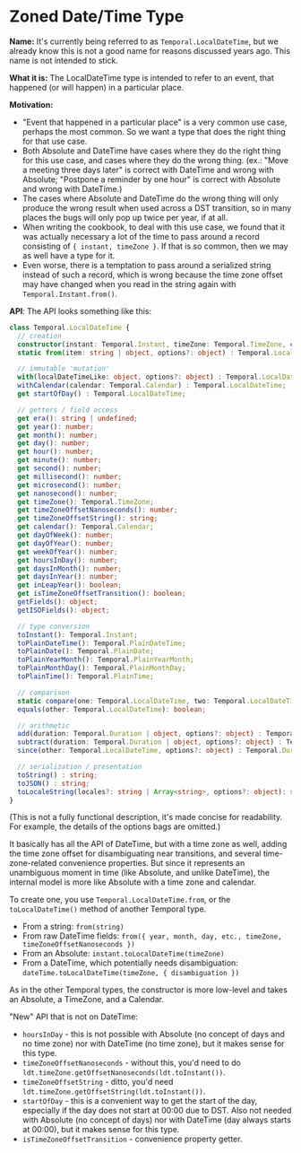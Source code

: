 # Zoned Date/Time Type

**Name:** It's currently being referred to as `Temporal.LocalDateTime`, but we already know this is not a good name for reasons discussed years ago.
This name is not intended to stick.

**What it is:** The LocalDateTime type is intended to refer to an event, that happened (or will happen) in a particular place.

**Motivation:**
- "Event that happened in a particular place" is a very common use case, perhaps the most common.
  So we want a type that does the right thing for that use case.
- Both Absolute and DateTime have cases where they do the right thing for this use case, and cases where they do the wrong thing.
  (ex.: "Move a meeting three days later" is correct with DateTime and wrong with Absolute; "Postpone a reminder by one hour" is correct with Absolute and wrong with DateTime.)
- The cases where Absolute and DateTime do the wrong thing will only produce the wrong result when used across a DST transition, so in many places the bugs will only pop up twice per year, if at all.
- When writing the cookbook, to deal with this use case, we found that it was actually necessary a lot of the time to pass around a record consisting of `{ instant, timeZone }`.
  If that is so common, then we may as well have a type for it.
- Even worse, there is a temptation to pass around a serialized string instead of such a record, which is wrong because the time zone offset may have changed when you read in the string again with `Temporal.Instant.from()`.

**API**: The API looks something like this:

```typescript
class Temporal.LocalDateTime {
  // creation
  constructor(instant: Temporal.Instant, timeZone: Temporal.TimeZone, calendar: Temporal.Calendar);
  static from(item: string | object, options?: object) : Temporal.LocalDateTime;

  // immutable 'mutation'
  with(localDateTimeLike: object, options?: object) : Temporal.LocalDateTime;
  withCalendar(calendar: Temporal.Calendar) : Temporal.LocalDateTime;
  get startOfDay() : Temporal.LocalDateTime;

  // getters / field access
  get era(): string | undefined;
  get year(): number;
  get month(): number;
  get day(): number;
  get hour(): number;
  get minute(): number;
  get second(): number;
  get millisecond(): number;
  get microsecond(): number;
  get nanosecond(): number;
  get timeZone(): Temporal.TimeZone;
  get timeZoneOffsetNanoseconds(): number;
  get timeZoneOffsetString(): string;
  get calendar(): Temporal.Calendar;
  get dayOfWeek(): number;
  get dayOfYear(): number;
  get weekOfYear(): number;
  get hoursInDay(): number;
  get daysInMonth(): number;
  get daysInYear(): number;
  get inLeapYear(): boolean;
  get isTimeZoneOffsetTransition(): boolean;
  getFields(): object;
  getISOFields(): object;

  // type conversion
  toInstant(): Temporal.Instant;
  toPlainDateTime(): Temporal.PlainDateTime;
  toPlainDate(): Temporal.PlainDate;
  toPlainYearMonth(): Temporal.PlainYearMonth;
  toPlainMonthDay(): Temporal.PlainMonthDay;
  toPlainTime(): Temporal.PlainTime;

  // comparison
  static compare(one: Temporal.LocalDateTime, two: Temporal.LocalDateTime): number;
  equals(other: Temporal.LocalDateTime): boolean;

  // arithmetic
  add(duration: Temporal.Duration | object, options?: object) : Temporal.LocalDateTime;
  subtract(duration: Temporal.Duration | object, options?: object) : Temporal.LocalDateTime;
  since(other: Temporal.LocalDateTime, options?: object) : Temporal.Duration;

  // serialization / presentation
  toString() : string;
  toJSON() : string;
  toLocaleString(locales?: string | Array<string>, options?: object): string;
}
```

(This is not a fully functional description, it's made concise for readability.
For example, the details of the options bags are omitted.)

It basically has all the API of DateTime, but with a time zone as well, adding the time zone offset for disambiguating near transitions, and several time-zone-related convenience properties.
But since it represents an unambiguous moment in time (like Absolute, and unlike DateTime), the internal model is more like Absolute with a time zone and calendar.

To create one, you use `Temporal.LocalDateTime.from`, or the `toLocalDateTime()` method of another Temporal type.
- From a string: `from(string)`
- From raw DateTime fields: `from({ year, month, day, etc., timeZone, timeZoneOffsetNanoseconds })`
- From an Absolute: `instant.toLocalDateTime(timeZone)`
- From a DateTime, which potentially needs disambiguation: `dateTime.toLocalDateTime(timeZone, { disambiguation })`

As in the other Temporal types, the constructor is more low-level and takes an Absolute, a TimeZone, and a Calendar.

"New" API that is not on DateTime:
- `hoursInDay` - this is not possible with Absolute (no concept of days and no time zone) nor with DateTime (no time zone), but it makes sense for this type.
- `timeZoneOffsetNanoseconds` - without this, you'd need to do `ldt.timeZone.getOffsetNanoseconds(ldt.toInstant())`.
- `timeZoneOffsetString` - ditto, you'd need `ldt.timeZone.getOffsetString(ldt.toInstant())`.
- `startOfDay` - this is a convenient way to get the start of the day, especially if the day does not start at 00:00 due to DST.
  Also not needed with Absolute (no concept of days) nor with DateTime (day always starts at 00:00), but it makes sense for this type.
- `isTimeZoneOffsetTransition` - convenience property getter.

